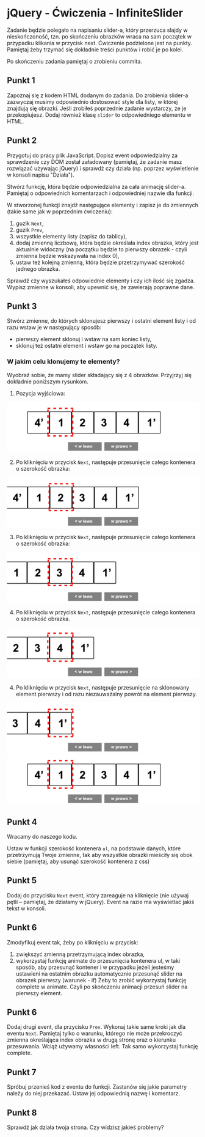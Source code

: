 # jQuery - Ćwiczenia - InfiniteSlider

Zadanie będzie polegało na napisaniu slider-a, który przerzuca slajdy w nieskończoność, tzn. po skończeniu obrazków wraca na sam początek w przypadku klikania w przycisk next. Ćwiczenie podzielone jest na punkty. Pamiętaj żeby trzymać się dokładnie treści punktów i robić je po kolei.

Po skończeniu zadania pamiętaj o zrobieniu commita.

## Punkt 1
Zapoznaj się z kodem HTML dodanym do zadania. Do zrobienia slider-a zazwyczaj musimy odpowiednio dostosować style dla listy, w której znajdują się obrazki. Jeśli zrobiłeś poprzednie zadanie wystarczy, że je przekopiujesz. Dodaj również klasę ```slider``` to odpowiedniego elementu w HTML.


## Punkt 2
Przygotuj do pracy plik JavaScript. Dopisz event odpowiedzialny za sprawdzenie czy DOM został załadowany (pamiętaj, że zadanie masz rozwiązać używając jQuery) i sprawdź czy działa (np. poprzez wyświetlenie w konsoli napisu "Działa").

Stwórz funkcję, która będzie odpowiedzialna za cała animację slider-a. Pamiętaj o odpowiednich komentarzach i odpowiedniej nazwie dla funkcji.

W stworzonej funkcji znajdź następujące elementy i zapisz je do zmiennych (takie same jak w poprzednim ćwiczeniu):

1. guzik `Next`,
2. guzik `Prev`,
3. wszystkie elementy listy (zapisz do tablicy),
4. dodaj  zmienną liczbową, która będzie określała index obrazka, który jest aktualnie widoczny (na początku będzie to pierwszy obrazek - czyli zmienna będzie wskazywała na index 0),
5. ustaw też kolejną zmienną, która będzie przetrzymywać szerokość jednego obrazka.

Sprawdź czy wyszukałeś odpowiednie elementy i czy ich ilość się zgadza.
Wypisz zmienne w konsoli, aby upewnić się, że zawierają poprawne dane.

## Punkt 3
Stwórz zmienne, do których sklonujesz pierwszy i ostatni element listy i od razu wstaw je w następujący sposób:
- pierwszy element sklonuj i wstaw na sam koniec listy,
- sklonuj też ostatni element i wstaw go na początek listy.

### W jakim celu klonujemy te elementy?

Wyobraź sobie, że mamy slider składający się z 4 obrazków. Przyjrzyj się dokładnie poniższym rysunkom.

1. Pozycja wyjściowa:

  ![slider1](workshop-img/1.jpg)

2. Po kliknięciu w przycisk ```Next```, następuje przesunięcie całego kontenera o szerokość obrazka:

  ![slider1](workshop-img/2.jpg)

3. Po kliknięciu w przycisk ```Next```, następuje przesunięcie całego kontenera o szerokość obrazka:

  ![slider1](workshop-img/3.jpg)

4. Po kliknięciu w przycisk ```Next```, następuje przesunięcie całego kontenera o szerokość obrazka.

  ![slider1](workshop-img/4.jpg)

4. Po kliknięciu w przycisk ```Next```, następuje przesunięcie na sklonowany element pierwszy i od razu niezauważalny powrót na element pierwszy.

  ![slider1](workshop-img/5.jpg)
  ![slider1](workshop-img/1.jpg)

## Punkt 4
Wracamy do naszego kodu.

Ustaw w funkcji szerokość kontenera ```ul```, na podstawie danych, które przetrzymują Twoje zmienne, tak aby wszystkie obrazki mieściły się obok siebie (pamiętaj, aby usunąć szerokość kontenera z css)

## Punkt 5
Dodaj do przycisku ```Next``` event, który zareaguje na kliknięcie (nie używaj pętli – pamiętaj, że działamy w jQuery).
Event na razie ma wyświetlać jakiś tekst w konsoli.

## Punkt 6
Zmodyfikuj event tak, żeby po kliknięciu w przycisk:

1. zwiększyć zmienną przetrzymującą index obrazka,
2. wykorzystaj funkcję animate do przesunięcia kontenera ul, w taki sposób, aby przesunąć kontener i w przypadku jeżeli jesteśmy ustawieni na ostatnim obrazku automatycznie przesunąć slider na obrazek pierwszy (warunek - if)
Żeby to zrobić wykorzystaj funkcję complete w animate. Czyli po skończeniu animacji przesuń slider na pierwszy element.

## Punkt 6
Dodaj drugi event, dla przycisku ```Prev```. Wykonaj takie same kroki jak dla eventu ```Next```. Pamiętaj tylko o warunku, którego nie może przekroczyć zmienna określająca index obrazka w drugą stronę oraz o kierunku przesuwania. Wciąż używamy własności left. Tak samo wykorzystaj funkcję complete.

## Punkt 7
Spróbuj przenieś kod z eventu do funkcji.
Zastanów się jakie parametry należy do niej przekazać. Ustaw jej odpowiednią nazwę i komentarz.

## Punkt 8
Sprawdź jak działa twoja strona. Czy widzisz jakieś problemy?
